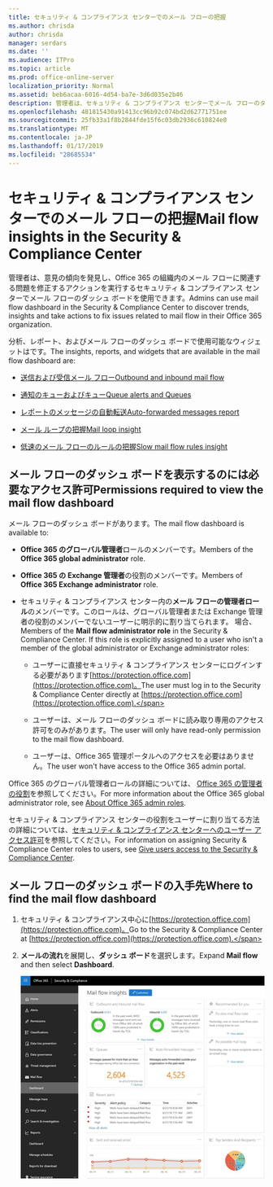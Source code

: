 ```yaml
---
title: セキュリティ & コンプライアンス センターでのメール フローの把握
ms.author: chrisda
author: chrisda
manager: serdars
ms.date: ''
ms.audience: ITPro
ms.topic: article
ms.prod: office-online-server
localization_priority: Normal
ms.assetid: beb6acaa-6016-4d54-ba7e-3d6d035e2b46
description: 管理者は、セキュリティ & コンプライアンス センターでメール フローのダッシュ ボードについて学習できます。
ms.openlocfilehash: 481815430a91413cc96b92c074bd2d62771751ee
ms.sourcegitcommit: 25fb33a1f8b2844fde15f6c03db2936c610824e0
ms.translationtype: MT
ms.contentlocale: ja-JP
ms.lasthandoff: 01/17/2019
ms.locfileid: "28685534"
---
```

# <a name="mail-flow-insights-in-the-security--compliance-center"></a><span data-ttu-id="f24a3-103">セキュリティ & コンプライアンス センターでのメール フローの把握</span><span class="sxs-lookup"><span data-stu-id="f24a3-103">Mail flow insights in the Security & Compliance Center</span></span>

<span data-ttu-id="f24a3-104">管理者は、意見の傾向を発見し、Office 365 の組織内のメール フローに関連する問題を修正するアクションを実行するセキュリティ & コンプライアンス センターでメール フローのダッシュ ボードを使用できます。</span><span class="sxs-lookup"><span data-stu-id="f24a3-104">Admins can use mail flow dashboard in the Security & Compliance Center to discover trends, insights and take actions to fix issues related to mail flow in their Office 365 organization.</span></span>

<span data-ttu-id="f24a3-105">分析、レポート、およびメール フローのダッシュ ボードで使用可能なウィジェットはです。</span><span class="sxs-lookup"><span data-stu-id="f24a3-105">The insights, reports, and widgets that are available in the mail flow dashboard are:</span></span>

- [<span data-ttu-id="f24a3-106">送信および受信メール フロー</span><span class="sxs-lookup"><span data-stu-id="f24a3-106">Outbound and inbound mail flow</span></span>](mfi-outbound-and-inbound-mail-flow.md)

- [<span data-ttu-id="f24a3-107">通知のキューおよびキュー</span><span class="sxs-lookup"><span data-stu-id="f24a3-107">Queue alerts and Queues</span></span>](mfi-queue-alerts-and-queues.md)

- [<span data-ttu-id="f24a3-108">レポートのメッセージの自動転送</span><span class="sxs-lookup"><span data-stu-id="f24a3-108">Auto-forwarded messages report</span></span>](mfi-auto-forwarded-messages-report.md)

- [<span data-ttu-id="f24a3-109">メール ループの把握</span><span class="sxs-lookup"><span data-stu-id="f24a3-109">Mail loop insight</span></span>](mfi-mail-loop-insight.md)

- [<span data-ttu-id="f24a3-110">低速のメール フローのルールの把握</span><span class="sxs-lookup"><span data-stu-id="f24a3-110">Slow mail flow rules insight</span></span>](mfi-slow-mail-flow-rules-insight.md)

## <a name="permissions-required-to-view-the-mail-flow-dashboard"></a><span data-ttu-id="f24a3-111">メール フローのダッシュ ボードを表示するのには必要なアクセス許可</span><span class="sxs-lookup"><span data-stu-id="f24a3-111">Permissions required to view the mail flow dashboard</span></span>

<span data-ttu-id="f24a3-112">メール フローのダッシュ ボードがあります。</span><span class="sxs-lookup"><span data-stu-id="f24a3-112">The mail flow dashboard is available to:</span></span>

- <span data-ttu-id="f24a3-113">**Office 365 のグローバル管理者**ロールのメンバーです。</span><span class="sxs-lookup"><span data-stu-id="f24a3-113">Members of the **Office 365 global administrator** role.</span></span>

- <span data-ttu-id="f24a3-114">**Office 365 の Exchange 管理者**の役割のメンバーです。</span><span class="sxs-lookup"><span data-stu-id="f24a3-114">Members of **Office 365 Exchange administrator** role.</span></span>

- <span data-ttu-id="f24a3-p101">セキュリティ & コンプライアンス センター内の**メール フローの管理者ロール**のメンバーです。このロールは、グローバル管理者または Exchange 管理者の役割のメンバーでないユーザーに明示的に割り当てられます。 場合、</span><span class="sxs-lookup"><span data-stu-id="f24a3-p101">Members of the **Mail flow administrator role** in the Security & Compliance Center. If this role is explicitly assigned to a user who isn't a member of the global administrator or Exchange administrator roles:</span></span>

  - <span data-ttu-id="f24a3-117">ユーザーに直接セキュリティ & コンプライアンス センターにログインする必要があります[https://protection.office.com](https://protection.office.com)。</span><span class="sxs-lookup"><span data-stu-id="f24a3-117">The user must log in to the Security & Compliance Center directly at [https://protection.office.com](https://protection.office.com).</span></span>

  - <span data-ttu-id="f24a3-118">ユーザーは、メール フローのダッシュ ボードに読み取り専用のアクセス許可をのみがあります。</span><span class="sxs-lookup"><span data-stu-id="f24a3-118">The user will only have read-only permission to the mail flow dashboard.</span></span>

  - <span data-ttu-id="f24a3-119">ユーザーは、Office 365 管理ポータルへのアクセスを必要はありません。</span><span class="sxs-lookup"><span data-stu-id="f24a3-119">The user won't have access to the Office 365 admin portal.</span></span>

<span data-ttu-id="f24a3-120">Office 365 のグローバル管理者ロールの詳細については、 [Office 365 の管理者の役割](https://support.office.com/article/da585eea-f576-4f55-a1e0-87090b6aaa9d)を参照してください。</span><span class="sxs-lookup"><span data-stu-id="f24a3-120">For more information about the Office 365 global administrator role, see [About Office 365 admin roles](https://support.office.com/article/da585eea-f576-4f55-a1e0-87090b6aaa9d).</span></span>

<span data-ttu-id="f24a3-121">セキュリティ & コンプライアンス センターの役割をユーザーに割り当てる方法の詳細については、[セキュリティ & コンプライアンス センターへのユーザー アクセス許可](https://support.office.com/article/2cfce2c8-20c5-47f9-afc4-24b059c1bd76)を参照してください。</span><span class="sxs-lookup"><span data-stu-id="f24a3-121">For information on assigning Security & Compliance Center roles to users, see [Give users access to the Security & Compliance Center](https://support.office.com/article/2cfce2c8-20c5-47f9-afc4-24b059c1bd76).</span></span>

## <a name="where-to-find-the-mail-flow-dashboard"></a><span data-ttu-id="f24a3-122">メール フローのダッシュ ボードの入手先</span><span class="sxs-lookup"><span data-stu-id="f24a3-122">Where to find the mail flow dashboard</span></span>

1. <span data-ttu-id="f24a3-123">セキュリティ & コンプライアンス中心に[https://protection.office.com](https://protection.office.com)。</span><span class="sxs-lookup"><span data-stu-id="f24a3-123">Go to the Security & Compliance Center at [https://protection.office.com](https://protection.office.com).</span></span>

2. <span data-ttu-id="f24a3-124">**メールの流れ**を展開し、**ダッシュ ボード**を選択します。</span><span class="sxs-lookup"><span data-stu-id="f24a3-124">Expand **Mail flow** and then select **Dashboard**.</span></span>

   ![Office 365 のセキュリティ & コンプライアンス センターでメール フローのダッシュ ボード](media/f32f5c0a-ea32-4e47-a477-d070405d4ae8.png)

